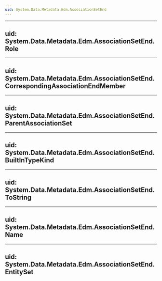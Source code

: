 ```yaml
---
uid: System.Data.Metadata.Edm.AssociationSetEnd
---
```


---
uid: System.Data.Metadata.Edm.AssociationSetEnd.Role
---

---
uid: System.Data.Metadata.Edm.AssociationSetEnd.CorrespondingAssociationEndMember
---

---
uid: System.Data.Metadata.Edm.AssociationSetEnd.ParentAssociationSet
---

---
uid: System.Data.Metadata.Edm.AssociationSetEnd.BuiltInTypeKind
---

---
uid: System.Data.Metadata.Edm.AssociationSetEnd.ToString
---

---
uid: System.Data.Metadata.Edm.AssociationSetEnd.Name
---

---
uid: System.Data.Metadata.Edm.AssociationSetEnd.EntitySet
---
